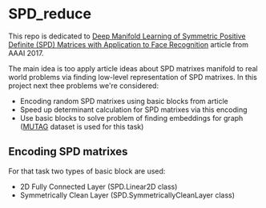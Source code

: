 SPD_reduce
============

This repo is dedicated to [Deep Manifold Learning of Symmetric Positive Definite (SPD) Matrices with Application to Face Recognition](https://www.google.ru/) article from AAAI 2017. 

The main idea is too apply article ideas about SPD matrixes manifold to real world problems via finding low-level representation of SPD matrixes. In this project next thee problems we're considered:
* Encoding random SPD matrixes using basic blocks from article
* Speed up determinant calculation for SPD matrixes via this encoding 
* Use basic blocks to solve problem of finding embeddings for graph ([MUTAG](https://figshare.com/articles/MUTAG_and_ENZYMES_DataSet/899875) dataset is used for this task)

Encoding SPD matrixes
-----------------------

For that task two types of basic block are used:  
* 2D Fully Connected Layer (SPD.Linear2D class)
* Symmetrically Clean Layer (SPD.SymmetricallyCleanLayer class)
